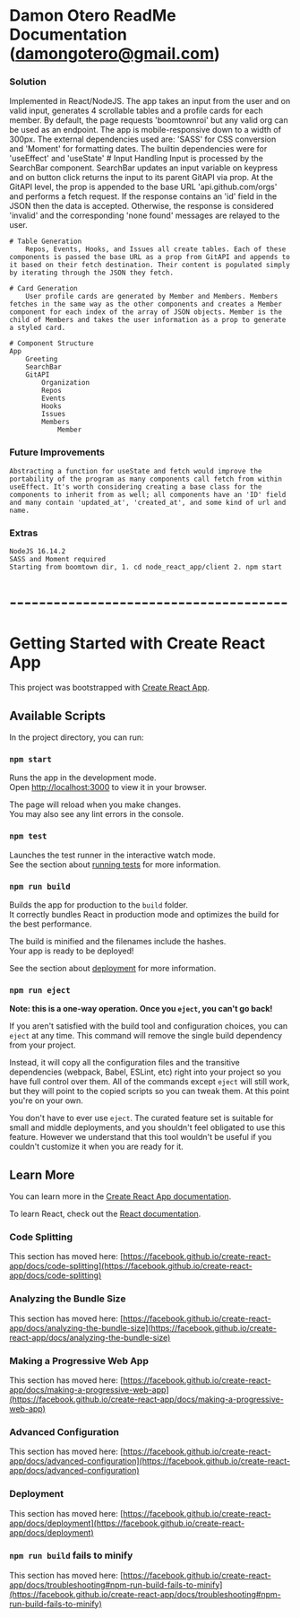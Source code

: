 # Damon Otero ReadMe Documentation (damongotero@gmail.com)

### Solution
Implemented in React/NodeJS. The app takes an input from the user and on valid input, generates 4 scrollable tables and a profile cards for each member. By default, the page requests 'boomtownroi' but any valid org can be used as an endpoint. The app is mobile-responsive down to a width of 300px. The external dependencies used are: 'SASS' for CSS conversion and 'Moment' for formatting dates. The builtin dependencies were for 'useEffect' and 'useState'
    # Input Handling
        Input is processed by the SearchBar component. SearchBar updates an input variable on keypress and on button click returns the input to its parent GitAPI via prop.
        At the GitAPI level, the prop is appended to the base URL 'api.github.com/orgs' and performs a fetch request. If the response contains an 'id' field in the JSON then the data is accepted. Otherwise, the response is considered 'invalid' and the corresponding 'none found' messages are relayed to the user.
    
    # Table Generation
        Repos, Events, Hooks, and Issues all create tables. Each of these components is passed the base URL as a prop from GitAPI and appends to it based on their fetch destination. Their content is populated simply by iterating through the JSON they fetch.
    
    # Card Generation
        User profile cards are generated by Member and Members. Members fetches in the same way as the other components and creates a Member component for each index of the array of JSON objects. Member is the child of Members and takes the user information as a prop to generate a styled card.
        
    # Component Structure
    App
        Greeting
        SearchBar
        GitAPI
            Organization
            Repos
            Events
            Hooks
            Issues
            Members
                Member

### Future Improvements
    Abstracting a function for useState and fetch would improve the portability of the program as many components call fetch from within useEffect. It's worth considering creating a base class for the components to inherit from as well; all components have an 'ID' field and many contain 'updated_at', 'created_at', and some kind of url and name. 

### Extras
    NodeJS 16.14.2
    SASS and Moment required
    Starting from boomtown dir, 1. cd node_react_app/client 2. npm start 

# --------------------------------------


# Getting Started with Create React App

This project was bootstrapped with [Create React App](https://github.com/facebook/create-react-app).

## Available Scripts

In the project directory, you can run:

### `npm start`

Runs the app in the development mode.\
Open [http://localhost:3000](http://localhost:3000) to view it in your browser.

The page will reload when you make changes.\
You may also see any lint errors in the console.

### `npm test`

Launches the test runner in the interactive watch mode.\
See the section about [running tests](https://facebook.github.io/create-react-app/docs/running-tests) for more information.

### `npm run build`

Builds the app for production to the `build` folder.\
It correctly bundles React in production mode and optimizes the build for the best performance.

The build is minified and the filenames include the hashes.\
Your app is ready to be deployed!

See the section about [deployment](https://facebook.github.io/create-react-app/docs/deployment) for more information.

### `npm run eject`

**Note: this is a one-way operation. Once you `eject`, you can't go back!**

If you aren't satisfied with the build tool and configuration choices, you can `eject` at any time. This command will remove the single build dependency from your project.

Instead, it will copy all the configuration files and the transitive dependencies (webpack, Babel, ESLint, etc) right into your project so you have full control over them. All of the commands except `eject` will still work, but they will point to the copied scripts so you can tweak them. At this point you're on your own.

You don't have to ever use `eject`. The curated feature set is suitable for small and middle deployments, and you shouldn't feel obligated to use this feature. However we understand that this tool wouldn't be useful if you couldn't customize it when you are ready for it.

## Learn More

You can learn more in the [Create React App documentation](https://facebook.github.io/create-react-app/docs/getting-started).

To learn React, check out the [React documentation](https://reactjs.org/).

### Code Splitting

This section has moved here: [https://facebook.github.io/create-react-app/docs/code-splitting](https://facebook.github.io/create-react-app/docs/code-splitting)

### Analyzing the Bundle Size

This section has moved here: [https://facebook.github.io/create-react-app/docs/analyzing-the-bundle-size](https://facebook.github.io/create-react-app/docs/analyzing-the-bundle-size)

### Making a Progressive Web App

This section has moved here: [https://facebook.github.io/create-react-app/docs/making-a-progressive-web-app](https://facebook.github.io/create-react-app/docs/making-a-progressive-web-app)

### Advanced Configuration

This section has moved here: [https://facebook.github.io/create-react-app/docs/advanced-configuration](https://facebook.github.io/create-react-app/docs/advanced-configuration)

### Deployment

This section has moved here: [https://facebook.github.io/create-react-app/docs/deployment](https://facebook.github.io/create-react-app/docs/deployment)

### `npm run build` fails to minify

This section has moved here: [https://facebook.github.io/create-react-app/docs/troubleshooting#npm-run-build-fails-to-minify](https://facebook.github.io/create-react-app/docs/troubleshooting#npm-run-build-fails-to-minify)
